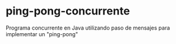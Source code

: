 # ping-pong-concurrente
Programa concurrente en Java utilizando paso de mensajes para implementar un "ping-pong"
